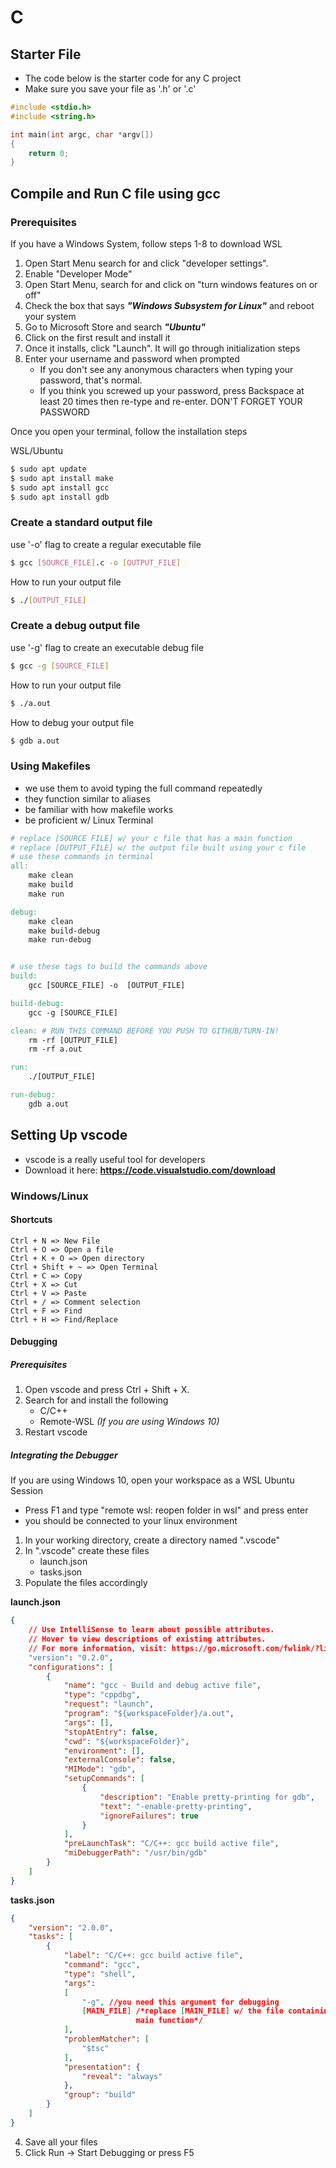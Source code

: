 # C 

## Starter File

- The code below is the starter code for any C project
- Make sure you save your file as '.h' or '.c'
```C
#include <stdio.h>
#include <string.h>

int main(int argc, char *argv[])
{
	return 0;
}
```

## Compile and Run C file using gcc
 
### Prerequisites
If you have a Windows System, follow steps 1-8 to download WSL
1. Open Start Menu search for and click "developer settings".
2. Enable "Developer Mode"
3. Open Start Menu, search for and click on "turn windows features on or off"
4. Check the box that says <b><i>"Windows Subsystem for Linux"</i></b> and reboot your system
5. Go to Microsoft Store and search <b><i>"Ubuntu"</i></b>
6. Click on the first result and install it
7. Once it installs, click "Launch". It will go through initialization steps
8. Enter your username and password when prompted
    - If you don't see any anonymous characters when typing your password, that's normal. 
    - If you think you screwed up your password, press Backspace at least 20 times then re-type and re-enter. DON'T FORGET YOUR PASSWORD

Once you open your terminal, follow the installation steps

WSL/Ubuntu
```bash
$ sudo apt update
$ sudo apt install make
$ sudo apt install gcc
$ sudo apt install gdb
```

### Create a standard output file
use '-o' flag to create a regular executable file
```bash
$ gcc [SOURCE_FILE].c -o [OUTPUT_FILE]
```
How to run your output file
```bash
$ ./[OUTPUT_FILE]
```
### Create a debug output file
use '-g' flag to create an executable debug file
```bash
$ gcc -g [SOURCE_FILE]
```
How to run your output file
```bash
$ ./a.out
```
How to debug your output file
```bash
$ gdb a.out
```
### Using Makefiles
- we use them to avoid typing the full command repeatedly
- they function similar to aliases
- be familiar with how makefile works
- be proficient w/ Linux Terminal 
```makefile
# replace [SOURCE FILE] w/ your c file that has a main function
# replace [OUTPUT_FILE] w/ the output file built using your c file
# use these commands in terminal
all:
    make clean
    make build
    make run

debug:
    make clean
    make build-debug
    make run-debug


# use these tags to build the commands above
build: 
    gcc [SOURCE_FILE] -o  [OUTPUT_FILE]

build-debug:
    gcc -g [SOURCE_FILE]

clean: # RUN THIS COMMAND BEFORE YOU PUSH TO GITHUB/TURN-IN!
    rm -rf [OUTPUT_FILE]
    rm -rf a.out

run:
    ./[OUTPUT_FILE]

run-debug:
    gdb a.out
```

## Setting Up vscode
- vscode is a really useful tool for developers
- Download it here: <b>https://code.visualstudio.com/download</b>
### Windows/Linux
#### Shortcuts
```
Ctrl + N => New File
Ctrl + O => Open a file
Ctrl + K + O => Open directory
Ctrl + Shift + ~ => Open Terminal
Ctrl + C => Copy
Ctrl + X => Cut
Ctrl + V => Paste
Ctrl + / => Comment selection
Ctrl + F => Find
Ctrl + H => Find/Replace
```
#### Debugging
##### Prerequisites
1. Open vscode and press Ctrl + Shift + X.
2. Search for and install the following
    - C/C++
    - Remote-WSL <i>(If you are using Windows 10)</i>
3. Restart vscode
##### Integrating the Debugger
If you are using Windows 10, open your workspace as a WSL Ubuntu Session
- Press F1 and type "remote wsl: reopen folder in wsl" and press enter
- you should be connected to your linux environment

1. In your working directory, create a directory named ".vscode"
2. In ".vscode" create these files
    - launch.json
    - tasks.json
3. Populate the files accordingly

<b>launch.json</b>
```json
{
    // Use IntelliSense to learn about possible attributes.
    // Hover to view descriptions of existing attributes.
    // For more information, visit: https://go.microsoft.com/fwlink/?linkid=830387
    "version": "0.2.0",
    "configurations": [
        {
            "name": "gcc - Build and debug active file",
            "type": "cppdbg",
            "request": "launch",
            "program": "${workspaceFolder}/a.out",
            "args": [],
            "stopAtEntry": false,
            "cwd": "${workspaceFolder}",
            "environment": [],
            "externalConsole": false,
            "MIMode": "gdb",
            "setupCommands": [
                {
                    "description": "Enable pretty-printing for gdb",
                    "text": "-enable-pretty-printing",
                    "ignoreFailures": true
                }
            ],
            "preLaunchTask": "C/C++: gcc build active file",
            "miDebuggerPath": "/usr/bin/gdb"
        }
    ]
}
```
<b>tasks.json</b>
```json
{
    "version": "2.0.0",
    "tasks": [
        {
            "label": "C/C++: gcc build active file",
            "command": "gcc",
            "type": "shell",
            "args": 
            [
                "-g", //you need this argument for debugging
                [MAIN_FILE] /*replace [MAIN_FILE] w/ the file containing your
                            main function*/
            ],
            "problemMatcher": [
                "$tsc"
            ],
            "presentation": {
                "reveal": "always"
            },
            "group": "build"
        }
    ]
}
```
4. Save all your files
5. Click Run -> Start Debugging or press F5